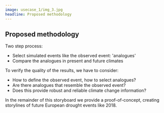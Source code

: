 ```yaml
---
image: usecase_1/img_3.jpg
headline: Proposed methodology
---
```


## Proposed methodology

Two step process:

- Select simulated events like the observed event: 'analogues'
- Compare the analogues in present and future climates

To verify the quality of the results, we have to consider:

- How to define the observed event, how to select analogues?
- Are there analogues that resemble the observed event?
- Does this provide robust and reliable climate change information?

In the remainder of this storyboard we provide a proof-of-concept, creating
storylines of future European drought events like 2018.
